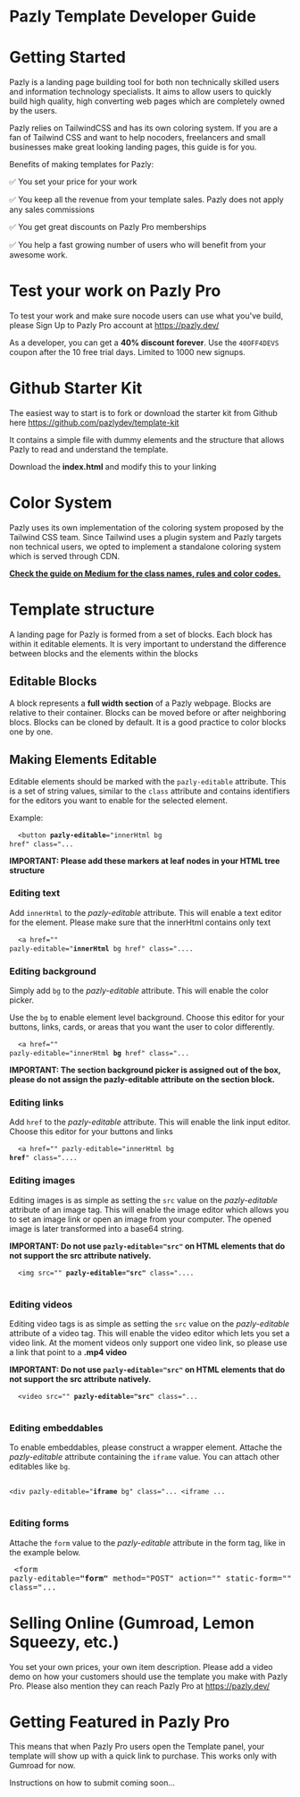 
# Pazly Template Developer Guide


# Getting Started

Pazly is a landing page building tool for both non technically skilled users and information technology specialists. It aims to allow users to quickly build high quality, high converting web pages which are completely owned by the users. 

Pazly relies on TailwindCSS and has its own coloring system. If you are a fan of Tailwind CSS and want to help nocoders, freelancers and small businesses make great looking landing pages, this guide is for you. 

Benefits of making templates for Pazly: 

✅ You set your price for your work

✅ You keep all the revenue from your template sales. Pazly does not apply any sales commissions

✅ You get great discounts on Pazly Pro memberships

✅ You help a fast growing number of users who will benefit from your awesome work.

# Test your work on Pazly Pro
To test your work and make sure nocode users can use what you've build, please Sign Up to Pazly Pro account at https://pazly.dev/ 

As a developer, you can get a **40% discount forever**. Use the `40OFF4DEVS` coupon after the 10 free trial days. Limited to 1000 new signups.

# Github Starter Kit

The easiest way to start is to fork or download the starter kit from Github here https://github.com/pazlydev/template-kit

It contains a simple file with dummy elements and the structure that allows Pazly to read and understand the template.

Download the **index.html** and modify this to your linking


# Color System

Pazly uses its own implementation of the coloring system proposed by the Tailwind CSS team. Since Tailwind uses a plugin system and Pazly targets non technical users, we opted to implement a standalone coloring system which is served through CDN. 

<a href="https://pazly.medium.com/the-pazly-color-system-fdc37ebb02c3" target="_blank"><b>Check the guide on Medium for the class names, rules and color codes.</b></a>


# Template structure

A landing page for Pazly is formed from a set of blocks. Each block has within it editable elements. It is very important to understand the difference between blocks and the elements within the blocks


## Editable Blocks

A block represents a **full width section** of a Pazly webpage. Blocks are relative to their container. Blocks can be moved before or after neighboring blocs. Blocks can be cloned by default. It is a good practice to color blocks one by one. 


## Making Elements Editable

Editable elements should be marked with the `pazly-editable` attribute. This is a set of string values, similar to the `class` attribute and contains identifiers for the editors you want to enable for the selected element. 

Example: 
	<pre>
		<code>
			<button <b>pazly-editable</b>="innerHtml bg href"  class="...
		</code>
	</pre>
**IMPORTANT: Please add these markers at leaf nodes in your HTML tree structure**


### Editing text

Add `innerHtml` to the _pazly-editable_ attribute. This will enable a text editor for the element. Please make sure that the innerHtml contains only text
	<pre>
		<code>
			<a href="" pazly-editable="<b>innerHtml</b> bg href"  class="....
		</code>
	</pre>

### Editing background

Simply add `bg` to the _pazly-editable_ attribute. This will enable the color picker. 

Use the `bg` to enable element level background. Choose this editor for your buttons, links, cards, or areas that you want the user to color differently. 
	<pre>
		<code>
			<a href="" pazly-editable="innerHtml <b>bg</b> href"  class="...
		</code>
	</pre>

**IMPORTANT: The section background picker is assigned out of the box, please do not assign the pazly-editable attribute on the section block.**


### Editing links

Add `href` to the _pazly-editable_ attribute. This will enable the link input editor.  Choose this editor for your buttons and links
	<pre>
		<code>
			<a href="" pazly-editable="innerHtml bg <b>href</b>"  class="....
		</code>
	</pre>

### Editing images

Editing images is as simple as setting the `src` value on the _pazly-editable_ attribute of an image tag. This will enable the image editor which allows you to set an image link or open an image from your computer. The opened image is later transformed into a base64 string. 

**IMPORTANT: Do not use `pazly-editable="src"` on HTML elements that do not support the src attribute natively.**
	<pre>
		<code>
			<img src="" <b>pazly-editable="src"</b>  class="....
		</code>
	</pre>

### Editing videos

Editing video tags is as simple as setting the `src` value on the _pazly-editable_ attribute of a video tag. This will enable the video editor which lets you set a video link. At the moment videos only support one video link, so please use a link that point to a **.mp4 video**

**IMPORTANT: Do not use `pazly-editable="src"` on HTML elements that do not support the src attribute natively.**
	<pre>
		<code>
			<video src="" <b>pazly-editable="src"</b>  class="...
		</code>
	</pre>

### Editing embeddables

To enable embeddables, please construct a wrapper element. Attache the _pazly-editable_ attribute containing the `iframe` value. You can attach other editables like `bg`. 
	<pre>
		<code>
			<div pazly-editable="<b>iframe</b> bg" class="...
				<iframe ...
			</div>
		</code>
	</pre>

### Editing forms

Attache the `form` value to the _pazly-editable_ attribute in the form tag, like in the example below.
	<pre>
		<form pazly-editable=<b>"form"</b> method="POST" action="" static-form="" class="...
	</pre>

# Selling Online (Gumroad, Lemon Squeezy, etc.)
You set your own prices, your own item description. Please add a video demo on how your customers should use the template you make with Pazly Pro. Please also mention they can reach Pazly Pro at https://pazly.dev/


# Getting Featured in Pazly Pro
This means that when Pazly Pro users open the Template panel, your template will show up with a quick link to purchase. This works only with Gumroad for now. 

Instructions on how to submit coming soon...
